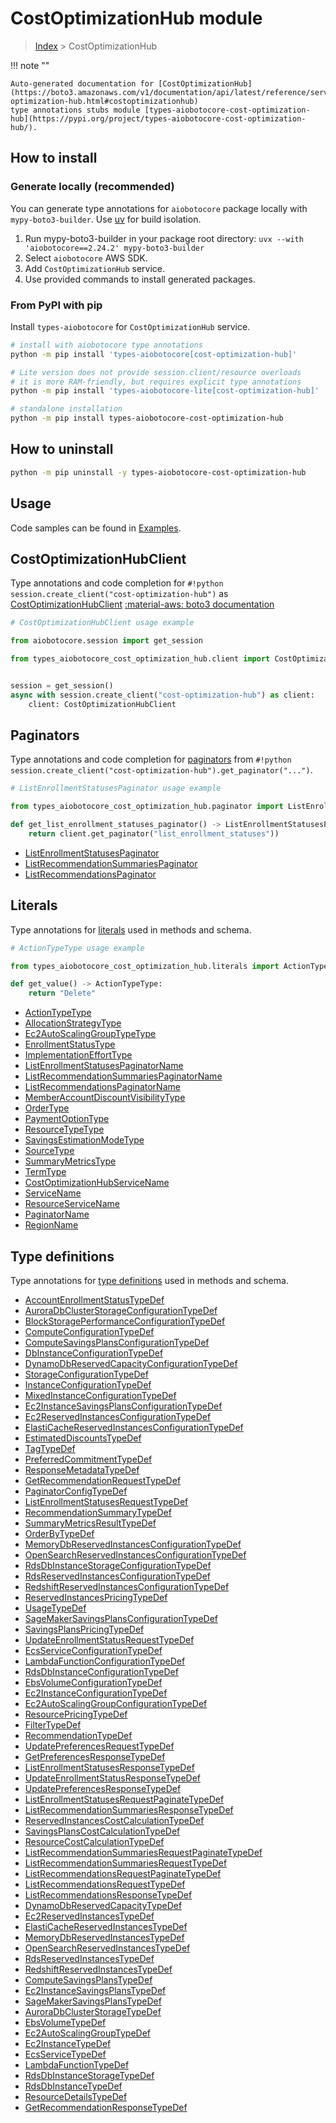 # CostOptimizationHub module

> [Index](../README.md) > CostOptimizationHub


!!! note ""

    Auto-generated documentation for [CostOptimizationHub](https://boto3.amazonaws.com/v1/documentation/api/latest/reference/services/cost-optimization-hub.html#costoptimizationhub)
    type annotations stubs module [types-aiobotocore-cost-optimization-hub](https://pypi.org/project/types-aiobotocore-cost-optimization-hub/).

## How to install

### Generate locally (recommended)

You can generate type annotations for `aiobotocore` package locally with `mypy-boto3-builder`.
Use [uv](https://docs.astral.sh/uv/getting-started/installation/) for build isolation.

1. Run mypy-boto3-builder in your package root directory: `uvx --with 'aiobotocore==2.24.2' mypy-boto3-builder`
1. Select `aiobotocore` AWS SDK.
1. Add `CostOptimizationHub` service.
1. Use provided commands to install generated packages.



### From PyPI with pip

Install `types-aiobotocore` for `CostOptimizationHub` service.

```bash
# install with aiobotocore type annotations
python -m pip install 'types-aiobotocore[cost-optimization-hub]'

# Lite version does not provide session.client/resource overloads
# it is more RAM-friendly, but requires explicit type annotations
python -m pip install 'types-aiobotocore-lite[cost-optimization-hub]'

# standalone installation
python -m pip install types-aiobotocore-cost-optimization-hub
```



## How to uninstall

```bash
python -m pip uninstall -y types-aiobotocore-cost-optimization-hub
```

## Usage

Code samples can be found in [Examples](./usage.md).

## CostOptimizationHubClient

Type annotations and code completion for  `#!python session.create_client("cost-optimization-hub")` as [CostOptimizationHubClient](./client.md)
[:material-aws: boto3 documentation](https://boto3.amazonaws.com/v1/documentation/api/latest/reference/services/cost-optimization-hub.html#CostOptimizationHub.Client)

```python
# CostOptimizationHubClient usage example

from aiobotocore.session import get_session

from types_aiobotocore_cost_optimization_hub.client import CostOptimizationHubClient


session = get_session()
async with session.create_client("cost-optimization-hub") as client:
    client: CostOptimizationHubClient
```


## Paginators

Type annotations and code completion for
[paginators](./paginators.md)
from `#!python session.create_client("cost-optimization-hub").get_paginator("...")`.

```python
# ListEnrollmentStatusesPaginator usage example

from types_aiobotocore_cost_optimization_hub.paginator import ListEnrollmentStatusesPaginator

def get_list_enrollment_statuses_paginator() -> ListEnrollmentStatusesPaginator:
    return client.get_paginator("list_enrollment_statuses"))
```

- [ListEnrollmentStatusesPaginator](./paginators.md#listenrollmentstatusespaginator)
- [ListRecommendationSummariesPaginator](./paginators.md#listrecommendationsummariespaginator)
- [ListRecommendationsPaginator](./paginators.md#listrecommendationspaginator)








## Literals

Type annotations for [literals](./literals.md) used in methods and schema.

```python
# ActionTypeType usage example

from types_aiobotocore_cost_optimization_hub.literals import ActionTypeType

def get_value() -> ActionTypeType:
    return "Delete"
```

- [ActionTypeType](./literals.md#actiontypetype)
- [AllocationStrategyType](./literals.md#allocationstrategytype)
- [Ec2AutoScalingGroupTypeType](./literals.md#ec2autoscalinggrouptypetype)
- [EnrollmentStatusType](./literals.md#enrollmentstatustype)
- [ImplementationEffortType](./literals.md#implementationefforttype)
- [ListEnrollmentStatusesPaginatorName](./literals.md#listenrollmentstatusespaginatorname)
- [ListRecommendationSummariesPaginatorName](./literals.md#listrecommendationsummariespaginatorname)
- [ListRecommendationsPaginatorName](./literals.md#listrecommendationspaginatorname)
- [MemberAccountDiscountVisibilityType](./literals.md#memberaccountdiscountvisibilitytype)
- [OrderType](./literals.md#ordertype)
- [PaymentOptionType](./literals.md#paymentoptiontype)
- [ResourceTypeType](./literals.md#resourcetypetype)
- [SavingsEstimationModeType](./literals.md#savingsestimationmodetype)
- [SourceType](./literals.md#sourcetype)
- [SummaryMetricsType](./literals.md#summarymetricstype)
- [TermType](./literals.md#termtype)
- [CostOptimizationHubServiceName](./literals.md#costoptimizationhubservicename)
- [ServiceName](./literals.md#servicename)
- [ResourceServiceName](./literals.md#resourceservicename)
- [PaginatorName](./literals.md#paginatorname)
- [RegionName](./literals.md#regionname)




## Type definitions

Type annotations for [type definitions](./type_defs.md) used in methods and schema.

- [AccountEnrollmentStatusTypeDef](./type_defs.md#accountenrollmentstatustypedef)
- [AuroraDbClusterStorageConfigurationTypeDef](./type_defs.md#auroradbclusterstorageconfigurationtypedef)
- [BlockStoragePerformanceConfigurationTypeDef](./type_defs.md#blockstorageperformanceconfigurationtypedef)
- [ComputeConfigurationTypeDef](./type_defs.md#computeconfigurationtypedef)
- [ComputeSavingsPlansConfigurationTypeDef](./type_defs.md#computesavingsplansconfigurationtypedef)
- [DbInstanceConfigurationTypeDef](./type_defs.md#dbinstanceconfigurationtypedef)
- [DynamoDbReservedCapacityConfigurationTypeDef](./type_defs.md#dynamodbreservedcapacityconfigurationtypedef)
- [StorageConfigurationTypeDef](./type_defs.md#storageconfigurationtypedef)
- [InstanceConfigurationTypeDef](./type_defs.md#instanceconfigurationtypedef)
- [MixedInstanceConfigurationTypeDef](./type_defs.md#mixedinstanceconfigurationtypedef)
- [Ec2InstanceSavingsPlansConfigurationTypeDef](./type_defs.md#ec2instancesavingsplansconfigurationtypedef)
- [Ec2ReservedInstancesConfigurationTypeDef](./type_defs.md#ec2reservedinstancesconfigurationtypedef)
- [ElastiCacheReservedInstancesConfigurationTypeDef](./type_defs.md#elasticachereservedinstancesconfigurationtypedef)
- [EstimatedDiscountsTypeDef](./type_defs.md#estimateddiscountstypedef)
- [TagTypeDef](./type_defs.md#tagtypedef)
- [PreferredCommitmentTypeDef](./type_defs.md#preferredcommitmenttypedef)
- [ResponseMetadataTypeDef](./type_defs.md#responsemetadatatypedef)
- [GetRecommendationRequestTypeDef](./type_defs.md#getrecommendationrequesttypedef)
- [PaginatorConfigTypeDef](./type_defs.md#paginatorconfigtypedef)
- [ListEnrollmentStatusesRequestTypeDef](./type_defs.md#listenrollmentstatusesrequesttypedef)
- [RecommendationSummaryTypeDef](./type_defs.md#recommendationsummarytypedef)
- [SummaryMetricsResultTypeDef](./type_defs.md#summarymetricsresulttypedef)
- [OrderByTypeDef](./type_defs.md#orderbytypedef)
- [MemoryDbReservedInstancesConfigurationTypeDef](./type_defs.md#memorydbreservedinstancesconfigurationtypedef)
- [OpenSearchReservedInstancesConfigurationTypeDef](./type_defs.md#opensearchreservedinstancesconfigurationtypedef)
- [RdsDbInstanceStorageConfigurationTypeDef](./type_defs.md#rdsdbinstancestorageconfigurationtypedef)
- [RdsReservedInstancesConfigurationTypeDef](./type_defs.md#rdsreservedinstancesconfigurationtypedef)
- [RedshiftReservedInstancesConfigurationTypeDef](./type_defs.md#redshiftreservedinstancesconfigurationtypedef)
- [ReservedInstancesPricingTypeDef](./type_defs.md#reservedinstancespricingtypedef)
- [UsageTypeDef](./type_defs.md#usagetypedef)
- [SageMakerSavingsPlansConfigurationTypeDef](./type_defs.md#sagemakersavingsplansconfigurationtypedef)
- [SavingsPlansPricingTypeDef](./type_defs.md#savingsplanspricingtypedef)
- [UpdateEnrollmentStatusRequestTypeDef](./type_defs.md#updateenrollmentstatusrequesttypedef)
- [EcsServiceConfigurationTypeDef](./type_defs.md#ecsserviceconfigurationtypedef)
- [LambdaFunctionConfigurationTypeDef](./type_defs.md#lambdafunctionconfigurationtypedef)
- [RdsDbInstanceConfigurationTypeDef](./type_defs.md#rdsdbinstanceconfigurationtypedef)
- [EbsVolumeConfigurationTypeDef](./type_defs.md#ebsvolumeconfigurationtypedef)
- [Ec2InstanceConfigurationTypeDef](./type_defs.md#ec2instanceconfigurationtypedef)
- [Ec2AutoScalingGroupConfigurationTypeDef](./type_defs.md#ec2autoscalinggroupconfigurationtypedef)
- [ResourcePricingTypeDef](./type_defs.md#resourcepricingtypedef)
- [FilterTypeDef](./type_defs.md#filtertypedef)
- [RecommendationTypeDef](./type_defs.md#recommendationtypedef)
- [UpdatePreferencesRequestTypeDef](./type_defs.md#updatepreferencesrequesttypedef)
- [GetPreferencesResponseTypeDef](./type_defs.md#getpreferencesresponsetypedef)
- [ListEnrollmentStatusesResponseTypeDef](./type_defs.md#listenrollmentstatusesresponsetypedef)
- [UpdateEnrollmentStatusResponseTypeDef](./type_defs.md#updateenrollmentstatusresponsetypedef)
- [UpdatePreferencesResponseTypeDef](./type_defs.md#updatepreferencesresponsetypedef)
- [ListEnrollmentStatusesRequestPaginateTypeDef](./type_defs.md#listenrollmentstatusesrequestpaginatetypedef)
- [ListRecommendationSummariesResponseTypeDef](./type_defs.md#listrecommendationsummariesresponsetypedef)
- [ReservedInstancesCostCalculationTypeDef](./type_defs.md#reservedinstancescostcalculationtypedef)
- [SavingsPlansCostCalculationTypeDef](./type_defs.md#savingsplanscostcalculationtypedef)
- [ResourceCostCalculationTypeDef](./type_defs.md#resourcecostcalculationtypedef)
- [ListRecommendationSummariesRequestPaginateTypeDef](./type_defs.md#listrecommendationsummariesrequestpaginatetypedef)
- [ListRecommendationSummariesRequestTypeDef](./type_defs.md#listrecommendationsummariesrequesttypedef)
- [ListRecommendationsRequestPaginateTypeDef](./type_defs.md#listrecommendationsrequestpaginatetypedef)
- [ListRecommendationsRequestTypeDef](./type_defs.md#listrecommendationsrequesttypedef)
- [ListRecommendationsResponseTypeDef](./type_defs.md#listrecommendationsresponsetypedef)
- [DynamoDbReservedCapacityTypeDef](./type_defs.md#dynamodbreservedcapacitytypedef)
- [Ec2ReservedInstancesTypeDef](./type_defs.md#ec2reservedinstancestypedef)
- [ElastiCacheReservedInstancesTypeDef](./type_defs.md#elasticachereservedinstancestypedef)
- [MemoryDbReservedInstancesTypeDef](./type_defs.md#memorydbreservedinstancestypedef)
- [OpenSearchReservedInstancesTypeDef](./type_defs.md#opensearchreservedinstancestypedef)
- [RdsReservedInstancesTypeDef](./type_defs.md#rdsreservedinstancestypedef)
- [RedshiftReservedInstancesTypeDef](./type_defs.md#redshiftreservedinstancestypedef)
- [ComputeSavingsPlansTypeDef](./type_defs.md#computesavingsplanstypedef)
- [Ec2InstanceSavingsPlansTypeDef](./type_defs.md#ec2instancesavingsplanstypedef)
- [SageMakerSavingsPlansTypeDef](./type_defs.md#sagemakersavingsplanstypedef)
- [AuroraDbClusterStorageTypeDef](./type_defs.md#auroradbclusterstoragetypedef)
- [EbsVolumeTypeDef](./type_defs.md#ebsvolumetypedef)
- [Ec2AutoScalingGroupTypeDef](./type_defs.md#ec2autoscalinggrouptypedef)
- [Ec2InstanceTypeDef](./type_defs.md#ec2instancetypedef)
- [EcsServiceTypeDef](./type_defs.md#ecsservicetypedef)
- [LambdaFunctionTypeDef](./type_defs.md#lambdafunctiontypedef)
- [RdsDbInstanceStorageTypeDef](./type_defs.md#rdsdbinstancestoragetypedef)
- [RdsDbInstanceTypeDef](./type_defs.md#rdsdbinstancetypedef)
- [ResourceDetailsTypeDef](./type_defs.md#resourcedetailstypedef)
- [GetRecommendationResponseTypeDef](./type_defs.md#getrecommendationresponsetypedef)


